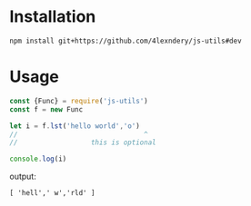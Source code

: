 # Installation
`npm install git+https://github.com/4lexndery/js-utils#dev`
# Usage
```js
const {Func} = require('js-utils')
const f = new Func

let i = f.lst('hello world','o')
//                               ^
//                  this is optional

console.log(i)
```

output:
```
[ 'hell',' w','rld' ]
```
